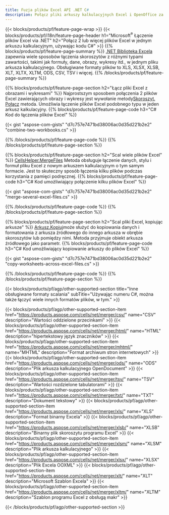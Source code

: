 ```yaml
---
title: Fuzja plików Excel API .NET C#
description: Połącz pliki arkuszy kalkulacyjnych Excel i OpenOffice za pomocą zaledwie kilku wierszy kodu C#.
---
```

{{< blocks/products/pf/feature-page-wrap >}}
{{< blocks/products/pf/i18n/feature-page-header h1="Microsoft<sup>&reg;</sup> Łączenie plików Excel via .NET" h2="Połącz 2 lub więcej plików Excel w jednym arkuszu kalkulacyjnym, używając kodu C#" >}}
{{% blocks/products/pf/feature-page-summary %}}
[.NET Biblioteka Excela](/cells/pl/net/) zapewnia wiele sposobów łączenia skoroszytów z różnymi typami zawartości, takimi jak formuły, dane, obrazy, wykresy itd., w jednym pliku arkusza kalkulacyjnego. Obsługiwane formaty plików to XLS, XLSX, XLSB, XLT, XLTX, XLTM, ODS, CSV, TSV i więcej.
{{% /blocks/products/pf/feature-page-summary %}}

{{% blocks/products/pf/feature-page-section h2="Łącz pliki Excel z obrazami i wykresami" %}}
 Najprostszym sposobem połączenia 2 plików Excel zawierających obrazy i wykresy jest wywołanie metody[Skoroszyt. Połącz](https://reference.aspose.com/cells/net/aspose.cells/workbook/methods/combine) metoda. Umożliwia łączenie plików Excel podobnego typu w jeden arkusz kalkulacyjny.
{{% blocks/products/pf/feature-page-code h3="C# Kod do łączenia plików Excel" %}}

{{< gist "aspose-com-gists" "d7c757e7471bd38006ac0d35d221b2e2" "combine-two-workbooks.cs" >}}

{{% /blocks/products/pf/feature-page-code %}}
{{% /blocks/products/pf/feature-page-section %}}

{{% blocks/products/pf/feature-page-section h2="Scal wiele plików Excel" %}}
[CellsHelper.MergeFiles](https://reference.aspose.com/cells/net/aspose.cells/cellshelper/methods/mergefiles) Metoda obsługuje łączenie danych, stylu i formuł pliku Excel z nowym arkuszem kalkulacyjnym o tym samym formacie. Jest to skuteczny sposób łączenia kilku plików podczas korzystania z pamięci podręcznej.
{{% blocks/products/pf/feature-page-code h3="C# Kod umożliwiający połączenie kilku plików Excel" %}}

{{< gist "aspose-com-gists" "d7c757e7471bd38006ac0d35d221b2e2" "merge-several-excel-files.cs" >}}

{{% /blocks/products/pf/feature-page-code %}}
{{% /blocks/products/pf/feature-page-section %}}

{{% blocks/products/pf/feature-page-section h2="Scal pliki Excel, kopiując arkusze" %}}
[Arkusz.Kopiuj](https://reference.aspose.com/cells/net/aspose.cells/worksheet/methods/copy/index)może służyć do kopiowania danych i formatowania z arkusza źródłowego do innego arkusza w obrębie skoroszytów lub pomiędzy nimi. Metoda przyjmuje obiekt arkusza źródłowego jako parametr.
{{% blocks/products/pf/feature-page-code h3="C# Kod umożliwiający kopiowanie arkuszy do plików Excel" %}}

{{< gist "aspose-com-gists" "d7c757e7471bd38006ac0d35d221b2e2" "copy-worksheets-across-excel-files.cs" >}}

{{% /blocks/products/pf/feature-page-code %}}
{{% /blocks/products/pf/feature-page-section %}}

{{< blocks/products/pf/agp/other-supported-section title="Inne obsługiwane formaty scalania" subTitle="Używając numeru C#, można także łączyć wiele innych formatów plików, w tym." >}}

{{< blocks/products/pf/agp/other-supported-section-item href="https://products.aspose.com/cells/net/merger/csv/" name="CSV" description="Wartości oddzielone przecinkami" >}}
{{< blocks/products/pf/agp/other-supported-section-item href="https://products.aspose.com/cells/net/merger/html/" name="HTML" description="hipertekstowy język znaczników" >}}
{{< blocks/products/pf/agp/other-supported-section-item href="https://products.aspose.com/cells/net/merger/mhtml/" name="MHTML" description="Format archiwum stron internetowych" >}}
{{< blocks/products/pf/agp/other-supported-section-item href="https://products.aspose.com/cells/net/merger/ods/" name="ODS" description="Plik arkusza kalkulacyjnego OpenDocument" >}}
{{< blocks/products/pf/agp/other-supported-section-item href="https://products.aspose.com/cells/net/merger/tsv/" name="TSV" description="Wartości rozdzielone tabulatorami" >}}
{{< blocks/products/pf/agp/other-supported-section-item href="https://products.aspose.com/cells/net/merger/txt/" name="TXT" description="Dokument tekstowy" >}}
{{< blocks/products/pf/agp/other-supported-section-item href="https://products.aspose.com/cells/net/merger/xls/" name="XLS" description="Format binarny Excela" >}}
{{< blocks/products/pf/agp/other-supported-section-item href="https://products.aspose.com/cells/net/merger/xlsb/" name="XLSB" description="Binarny plik skoroszytu programu Excel" >}}
{{< blocks/products/pf/agp/other-supported-section-item href="https://products.aspose.com/cells/net/merger/xlsm/" name="XLSM" description="Plik arkusza kalkulacyjnego" >}}
{{< blocks/products/pf/agp/other-supported-section-item href="https://products.aspose.com/cells/net/merger/xlsx/" name="XLSX" description="Plik Excela OOXML" >}}
{{< blocks/products/pf/agp/other-supported-section-item href="https://products.aspose.com/cells/net/merger/xlt/" name="XLT" description="Microsoft Szablon Excela" >}}
{{< blocks/products/pf/agp/other-supported-section-item href="https://products.aspose.com/cells/net/merger/xltm/" name="XLTM" description="Szablon programu Excel z obsługą makr" >}}

{{< /blocks/products/pf/agp/other-supported-section >}}
